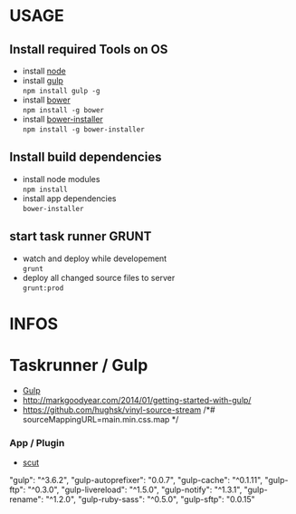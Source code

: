 # USAGE
## Install required Tools on OS
- install [node](http://nodejs.org/)
- install [gulp](https://github.com/gulpjs/gulp) <br>
    `npm install gulp -g`
- install [bower](https://github.com/bower/bower) <br> 
    `npm install -g bower`
- install [bower-installer](https://github.com/blittle/bower-installer) <br>
    `npm install -g bower-installer`


## Install build dependencies
- install node modules <br>
    `npm install`
- install app dependencies <br>
    `bower-installer`

## start task runner GRUNT
- watch and deploy while developement <br>
    `grunt`
- deploy all changed source files to server <br>
    `grunt:prod`

# INFOS
# Taskrunner / Gulp
- [Gulp](http://markgoodyear.com/2014/01/getting-started-with-gulp/)
- http://markgoodyear.com/2014/01/getting-started-with-gulp/
- https://github.com/hughsk/vinyl-source-stream
/*# sourceMappingURL=main.min.css.map */


### App / Plugin
- [scut](http://davidtheclark.github.io/scut/)




"gulp": "^3.6.2",
"gulp-autoprefixer": "0.0.7",
"gulp-cache": "^0.1.11",
"gulp-ftp": "^0.3.0",
"gulp-livereload": "^1.5.0",
"gulp-notify": "^1.3.1",
"gulp-rename": "^1.2.0",
"gulp-ruby-sass": "^0.5.0",
"gulp-sftp": "0.0.15"